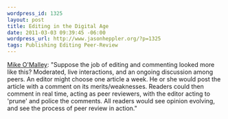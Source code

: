 ```yaml
--- 
wordpress_id: 1325
layout: post
title: Editing in the Digital Age
date: 2011-03-03 09:39:45 -06:00
wordpress_url: http://www.jasonheppler.org/?p=1325
tags: Publishing Editing Peer-Review
---
```

<a href="http://theaporetic.com/?p=1679">Mike O'Malley</a>: "Suppose the job of editing and commenting looked more like this? Moder­ated, live interactions, and an ongoing discussion among peers. An editor might choose one article a week. He or she would post the article with a com­ment on its merits/weaknesses. Readers could then comment in real time, acting as peer reviewers, with the editor acting to 'prune' and police the com­ments.  All readers would see opinion evolving, and see the process of peer review in action."
